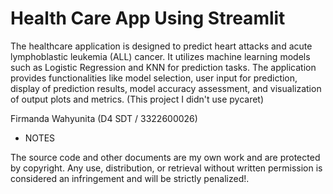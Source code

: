 # Health Care App Using Streamlit
The healthcare application is designed to predict heart attacks and acute lymphoblastic leukemia (ALL) cancer. It utilizes machine learning models such as Logistic Regression and KNN for prediction tasks. The application provides functionalities like model selection, user input for prediction, display of prediction results, model accuracy assessment, and visualization of output plots and metrics. (This project I didn't use pycaret)


Firmanda Wahyunita (D4 SDT / 3322600026)

- NOTES

The source code and other documents are my own work and are protected by copyright. Any use, distribution, or retrieval without written permission is considered an infringement and will be strictly penalized!.
